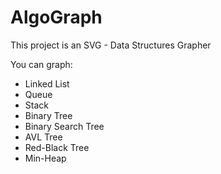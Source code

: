 # AlgoGraph
This project is an SVG - Data Structures Grapher

You can graph:
- Linked List
- Queue
- Stack
- Binary Tree
- Binary Search Tree
- AVL Tree
- Red-Black Tree
- Min-Heap
